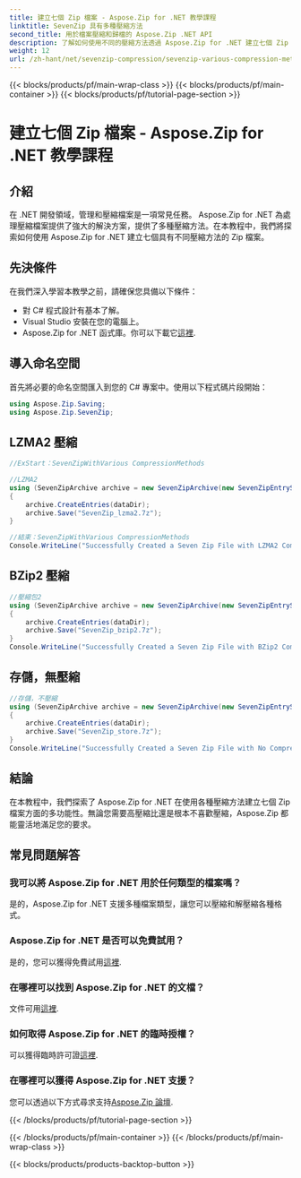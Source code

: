 ```yaml
---
title: 建立七個 Zip 檔案 - Aspose.Zip for .NET 教學課程
linktitle: SevenZip 具有多種壓縮方法
second_title: 用於檔案壓縮和歸檔的 Aspose.Zip .NET API
description: 了解如何使用不同的壓縮方法透過 Aspose.Zip for .NET 建立七個 Zip 檔案。 LZMA2、BZip2 和 Store（無壓縮）的簡單步驟。
weight: 12
url: /zh-hant/net/sevenzip-compression/sevenzip-various-compression-methods/
---
```


{{< blocks/products/pf/main-wrap-class >}}
{{< blocks/products/pf/main-container >}}
{{< blocks/products/pf/tutorial-page-section >}}

# 建立七個 Zip 檔案 - Aspose.Zip for .NET 教學課程


## 介紹

在 .NET 開發領域，管理和壓縮檔案是一項常見任務。 Aspose.Zip for .NET 為處理壓縮檔案提供了強大的解決方案，提供了多種壓縮方法。在本教程中，我們將探索如何使用 Aspose.Zip for .NET 建立七個具有不同壓縮方法的 Zip 檔案。

## 先決條件

在我們深入學習本教學之前，請確保您具備以下條件：

- 對 C# 程式設計有基本了解。
- Visual Studio 安裝在您的電腦上。
-  Aspose.Zip for .NET 函式庫。你可以下載它[這裡](https://releases.aspose.com/zip/net/).

## 導入命名空間

首先將必要的命名空間匯入到您的 C# 專案中。使用以下程式碼片段開始：

```csharp
using Aspose.Zip.Saving;
using Aspose.Zip.SevenZip;
```

## LZMA2 壓縮

```csharp
//ExStart：SevenZipWithVarious CompressionMethods

//LZMA2
using (SevenZipArchive archive = new SevenZipArchive(new SevenZipEntrySettings(new SevenZipLZMA2CompressionSettings())))
{
    archive.CreateEntries(dataDir);
    archive.Save("SevenZip_lzma2.7z");
}

//結束：SevenZipWithVarious CompressionMethods
Console.WriteLine("Successfully Created a Seven Zip File with LZMA2 Compression");
```

## BZip2 壓縮

```csharp
//壓縮包2
using (SevenZipArchive archive = new SevenZipArchive(new SevenZipEntrySettings(new SevenZipBZip2CompressionSettings())))
{
    archive.CreateEntries(dataDir);
    archive.Save("SevenZip_bzip2.7z");
}
Console.WriteLine("Successfully Created a Seven Zip File with BZip2 Compression");
```

## 存儲，無壓縮

```csharp
//存儲，不壓縮
using (SevenZipArchive archive = new SevenZipArchive(new SevenZipEntrySettings(new SevenZipStoreCompressionSettings())))
{
    archive.CreateEntries(dataDir);
    archive.Save("SevenZip_store.7z");
}
Console.WriteLine("Successfully Created a Seven Zip File with No Compression (Store)");
```

## 結論

在本教程中，我們探索了 Aspose.Zip for .NET 在使用各種壓縮方法建立七個 Zip 檔案方面的多功能性。無論您需要高壓縮比還是根本不喜歡壓縮，Aspose.Zip 都能靈活地滿足您的要求。

## 常見問題解答

### 我可以將 Aspose.Zip for .NET 用於任何類型的檔案嗎？
是的，Aspose.Zip for .NET 支援多種檔案類型，讓您可以壓縮和解壓縮各種格式。

### Aspose.Zip for .NET 是否可以免費試用？
是的，您可以獲得免費試用[這裡](https://releases.aspose.com/).

### 在哪裡可以找到 Aspose.Zip for .NET 的文檔？
文件可用[這裡](https://reference.aspose.com/zip/net/).

### 如何取得 Aspose.Zip for .NET 的臨時授權？
可以獲得臨時許可證[這裡](https://purchase.aspose.com/temporary-license/).

### 在哪裡可以獲得 Aspose.Zip for .NET 支援？
您可以透過以下方式尋求支持[Aspose.Zip 論壇](https://forum.aspose.com/c/zip/37).

{{< /blocks/products/pf/tutorial-page-section >}}

{{< /blocks/products/pf/main-container >}}
{{< /blocks/products/pf/main-wrap-class >}}

{{< blocks/products/products-backtop-button >}}
